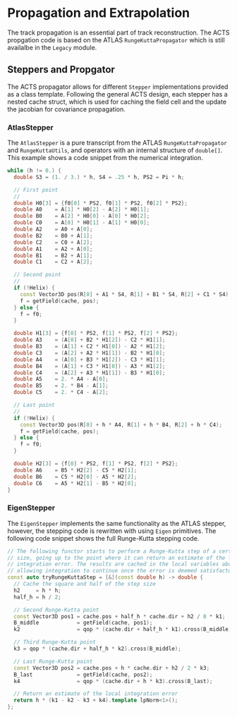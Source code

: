 # Propagation and Extrapolation

The track propagation is an essential part of track reconstruction. The ACTS propgation code is based on the ATLAS `RungeKuttaPropagator` which is still availalbe in the `Legacy` module.

## Steppers and Propgator

The ACTS propagator allows for different `Stepper` implementations provided as a class template.
Following the general ACTS design, each stepper has a nested cache struct, which is used for caching the field cell and
the update the jacobian for covariance propagation.

### AtlasStepper

The `AtlasStepper` is a pure transcript from the ATLAS `RungeKuttaPropagator` and `RungeKuttaUtils`, and operators with an internal structure of `double[]`. This example shows a code snippet from the numerical integration.

```cpp
while (h != 0.) {
  double S3 = (1. / 3.) * h, S4 = .25 * h, PS2 = Pi * h;

  // First point
  //
  double H0[3] = {f0[0] * PS2, f0[1] * PS2, f0[2] * PS2};
  double A0    = A[1] * H0[2] - A[2] * H0[1];
  double B0    = A[2] * H0[0] - A[0] * H0[2];
  double C0    = A[0] * H0[1] - A[1] * H0[0];
  double A2    = A0 + A[0];
  double B2    = B0 + A[1];
  double C2    = C0 + A[2];
  double A1    = A2 + A[0];
  double B1    = B2 + A[1];
  double C1    = C2 + A[2];

  // Second point
  //
  if (!Helix) {
    const Vector3D pos(R[0] + A1 * S4, R[1] + B1 * S4, R[2] + C1 * S4);
    f = getField(cache, pos);
  } else {
    f = f0;
  }

  double H1[3] = {f[0] * PS2, f[1] * PS2, f[2] * PS2};
  double A3    = (A[0] + B2 * H1[2]) - C2 * H1[1];
  double B3    = (A[1] + C2 * H1[0]) - A2 * H1[2];
  double C3    = (A[2] + A2 * H1[1]) - B2 * H1[0];
  double A4    = (A[0] + B3 * H1[2]) - C3 * H1[1];
  double B4    = (A[1] + C3 * H1[0]) - A3 * H1[2];
  double C4    = (A[2] + A3 * H1[1]) - B3 * H1[0];
  double A5    = 2. * A4 - A[0];
  double B5    = 2. * B4 - A[1];
  double C5    = 2. * C4 - A[2];

  // Last point
  //
  if (!Helix) {
    const Vector3D pos(R[0] + h * A4, R[1] + h * B4, R[2] + h * C4);
    f = getField(cache, pos);
  } else {
    f = f0;
  }

  double H2[3] = {f[0] * PS2, f[1] * PS2, f[2] * PS2};
  double A6    = B5 * H2[2] - C5 * H2[1];
  double B6    = C5 * H2[0] - A5 * H2[2];
  double C6    = A5 * H2[1] - B5 * H2[0];
}
```

### EigenStepper

The `EigenStepper` implements the same functionality as the ATLAS stepper, however, the stepping code 
is rewritten with using `Eigen` primitives. The following code snippet shows the full Runge-Kutta stepping code. 

```cpp
// The following functor starts to perform a Runge-Kutta step of a certain
// size, going up to the point where it can return an estimate of the local
// integration error. The results are cached in the local variables above,
// allowing integration to continue once the error is deemed satisfactory
const auto tryRungeKuttaStep = [&](const double h) -> double {
  // Cache the square and half of the step size
  h2     = h * h;
  half_h = h / 2;

  // Second Runge-Kutta point
  const Vector3D pos1 = cache.pos + half_h * cache.dir + h2 / 8 * k1;
  B_middle            = getField(cache, pos1);
  k2                  = qop * (cache.dir + half_h * k1).cross(B_middle);

  // Third Runge-Kutta point
  k3 = qop * (cache.dir + half_h * k2).cross(B_middle);

  // Last Runge-Kutta point
  const Vector3D pos2 = cache.pos + h * cache.dir + h2 / 2 * k3;
  B_last              = getField(cache, pos2);
  k4                  = qop * (cache.dir + h * k3).cross(B_last);

  // Return an estimate of the local integration error
  return h * (k1 - k2 - k3 + k4).template lpNorm<1>();
};
```
